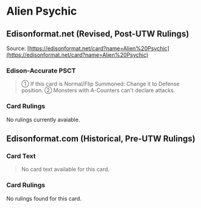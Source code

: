 # Alien Psychic

## Edisonformat.net (Revised, Post-UTW Rulings)

Source: [https://edisonformat.net/card?name=Alien%20Psychic](https://edisonformat.net/card?name=Alien%20Psychic)

### Edison-Accurate PSCT

> ① If this card is Normal/Flip Summoned: Change it to Defense position.
> ② Monsters with A-Counters can't declare attacks.

### Card Rulings

No rulings currently avaiable.


## Edisonformat.com (Historical, Pre-UTW Rulings)

### Card Text

> No card text available for this card.

### Card Rulings

No rulings found for this card.


